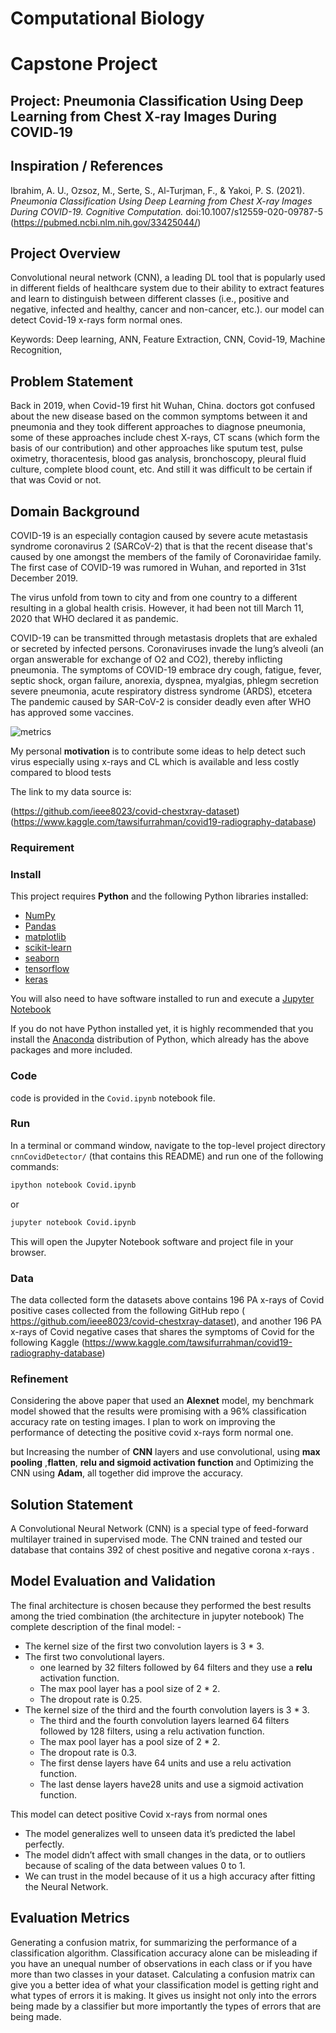 
# Computational Biology  
# Capstone Project
## Project: Pneumonia Classification Using Deep Learning from Chest X‑ray Images During COVID‑19


## Inspiration / References
Ibrahim, A. U., Ozsoz, M., Serte, S., Al-Turjman, F., & Yakoi, P. S. (2021). _Pneumonia Classification Using Deep Learning from Chest X-ray Images During COVID-19. Cognitive Computation._ doi:10.1007/s12559-020-09787-5
(https://pubmed.ncbi.nlm.nih.gov/33425044/)

## Project Overview
Convolutional neural network (CNN), a leading DL tool that is popularly used in different fields of healthcare system due to their ability to extract features and learn to distinguish between different classes (i.e., positive and negative, infected and healthy, cancer and non-cancer, etc.). our model can detect Covid-19 x-rays form normal ones.
  
Keywords: Deep learning, ANN, Feature Extraction, CNN, Covid-19, Machine Recognition, 

## Problem Statement
Back in 2019, when Covid-19 first hit Wuhan, China. doctors got confused about the new disease based on the common symptoms between it and pneumonia and they took different approaches to diagnose pneumonia, some of these approaches include chest X-rays,
CT scans (which form the basis of our contribution) and other approaches like sputum test, pulse oximetry, thoracentesis, blood gas analysis, bronchoscopy, pleural fluid culture, complete blood count, etc. And still it was difficult to be certain if that was Covid or not.

## Domain Background
COVID-19 is an especially contagion caused by severe acute metastasis syndrome coronavirus 2 (SARCoV-2) that is that the recent disease that's caused by one amongst
the members of the family of Coronaviridae family.  The first case of COVID-19 was rumored in Wuhan, and reported in  31st December 2019. 

The virus unfold from town to city and from one country to a different resulting in a global health crisis. However, it had been not till March 11, 2020 that WHO declared it as pandemic.

COVID-19 can be transmitted through metastasis droplets that are exhaled or secreted by infected persons. Coronaviruses invade the lung’s alveoli (an organ answerable for exchange of O2 and CO2), thereby inflicting pneumonia. The symptoms of COVID-19 embrace dry cough, fatigue, fever, septic shock, organ failure, anorexia, dyspnea, myalgias, phlegm secretion severe pneumonia, acute respiratory distress syndrome (ARDS), etcetera The pandemic caused by SAR-CoV-2 is consider deadly even after WHO has approved some  vaccines.

![metrics](https://miro.medium.com/max/1000/1*fxiTNIgOyvAombPJx5KGeA.png)

My personal **motivation** is to contribute some ideas to help detect such virus especially using x-rays and CL which is available and less costly compared to blood tests 

The link to my data source is:

(https://github.com/ieee8023/covid-chestxray-dataset)
(https://www.kaggle.com/tawsifurrahman/covid19-radiography-database)

### Requirement
### Install

This project requires **Python** and the following Python libraries installed:

- [NumPy](http://www.numpy.org/)
- [Pandas](http://pandas.pydata.org/)
- [matplotlib](http://matplotlib.org/)
- [scikit-learn](http://scikit-learn.org/stable/)
- [seaborn](https://seaborn.pydata.org/)
- [tensorflow](https://www.tensorflow.org/)
- [keras](https://keras.io/)


You will also need to have software installed to run and execute a [Jupyter Notebook](http://ipython.org/notebook.html)

If you do not have Python installed yet, it is highly recommended that you install the [Anaconda](http://continuum.io/downloads) distribution of Python, which already has the above packages and more included. 

### Code

code is provided in the `Covid.ipynb` notebook file. 

### Run

In a terminal or command window, navigate to the top-level project directory `cnnCovidDetector/` (that contains this README) and run one of the following commands:

```bash
ipython notebook Covid.ipynb
```  
or
```bash
jupyter notebook Covid.ipynb
```

This will open the Jupyter Notebook software and project file in your browser.

### Data
The data collected form the datasets above contains 196 PA x-rays of Covid positive cases collected from the following GitHub repo ( https://github.com/ieee8023/covid-chestxray-dataset), and another 196 PA x-rays of Covid negative cases that shares the symptoms of Covid for the following Kaggle (https://www.kaggle.com/tawsifurrahman/covid19-radiography-database)

### Refinement
Considering the above paper that used an **Alexnet** model, my benchmark model showed that the results were promising with a 96% classification accuracy rate on testing images. I plan to work on improving the performance of detecting the positive covid x-rays form normal one.

but Increasing the number of **CNN** layers and use convolutional, using **max pooling** ,**flatten**,  **relu and sigmoid activation function** and Optimizing the CNN using **Adam**, all together did improve the accuracy.

## Solution Statement
A Convolutional Neural Network (CNN) is a special type of feed-forward multilayer trained in supervised mode. The CNN trained and tested our database that contains 392 of chest positive and negative corona x-rays . 

## Model Evaluation and Validation 

The final architecture is chosen because they performed the best results among the tried combination (the architecture in jupyter notebook) The complete description of the final model: - 
* The kernel size of the first two convolution layers is 3 * 3. 
* The first two convolutional layers. 
  - one learned by 32 filters followed by 64 filters and they use a **relu** activation function. 
  - The max pool layer has a pool size of 2 * 2. 
  - The dropout rate is 0.25. 
 * The kernel size of the third and the fourth convolution layers is 3 * 3. 
   - The third and the fourth convolution layers learned 64 filters followed by 128 filters, using a relu activation function. 
   - The max pool layer has a pool size of 2 * 2.
   - The dropout rate is 0.3. 
   - The first dense layers have 64 units and use a relu activation function. 
   - The last dense layers have28 units and use a sigmoid activation function. 

This model can detect positive Covid x-rays from normal ones 
- The model generalizes well to unseen data it’s predicted the label perfectly. 
- The model didn’t affect with small changes in the data, or to outliers because of scaling of the data between values 0 to 1. 
- We can trust in the model because of it us a high accuracy after fitting the Neural Network.

## Evaluation Metrics
Generating a confusion matrix, for summarizing the performance of a classification algorithm. Classification accuracy alone can be misleading if you have an unequal number of observations in each class or if you have more than two classes in your dataset. Calculating a confusion matrix can give you a better idea of what your classification model is getting right and what types of errors it is making. It gives us insight not only into the errors being made by a classifier but more importantly the types of errors that are being made.


